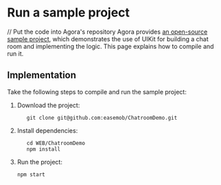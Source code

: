 # Run a sample project

// Put the code into Agora's repository
Agora provides [an open-source sample project](https://github.com/easemob/ChatroomDemo/tree/dev/WEB/ChatroomDemo), which demonstrates the use of UIKit for building a chat room and implementing the logic. This page explains how to compile and run it. 

## Implementation

Take the following steps to compile and run the sample project:

1. Download the project:

    ```shell
       git clone git@github.com:easemob/ChatroomDemo.git
    ``` 

1. Install dependencies:

    ```shell
       cd WEB/ChatroomDemo
       npm install
    ```
   
1. Run the project:

    ```shell
    npm start
    ```
